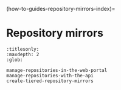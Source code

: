 (how-to-guides-repository-mirrors-index)=
# Repository mirrors

```{toctree}
:titlesonly:
:maxdepth: 2
:glob:

manage-repositories-in-the-web-portal
manage-repositories-with-the-api
create-tiered-repository-mirrors
